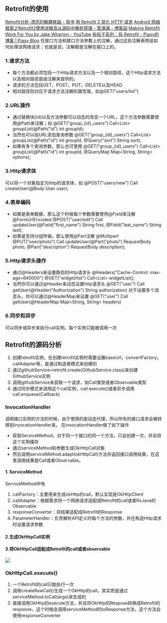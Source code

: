 ## Retrofit的使用
[Retrofit分析-漂亮的解耦套路 - 简书](https://www.jianshu.com/p/45cb536be2f4)
[用 Retrofit 2 简化 HTTP 请求](https://academy.realm.io/cn/posts/droidcon-jake-wharton-simple-http-retrofit-2/)
[Android 网络框架之Retrofit2使用详解及从源码中解析原理 - 管满满 - 博客园](https://www.cnblogs.com/guanmanman/p/6085200.html)
[Making Retrofit Work For You by Jake Wharton - YouTube](https://www.youtube.com/watch?v=t34AQlblSeE)
[拆轮子系列：拆 Retrofit - Piasy的博客 | Piasy Blog](https://blog.piasy.com/2016/06/25/Understand-Retrofit/)
在接口方法和接口方法参数上的注解，通过这些注解表明该如何处理该网络请求；也就是说，注解都是注解在接口上的。
### 1.请求方法
* 每个方法都必须包括一个Http请求方法以及一个相对路径，这个Http请求方法以及相对路径是由注解来提供的。
* 请求的方法包括GET，POST，PUT，DELETE以及HEAD
* 相对路径则对应于请求方法注解的属性值，如@GET("users/list")
### 2.URL操作
* 通过替换块{id}以及方法参数可以动态的改变一个URL，这个方法参数需要使用@Path来注解；如
@GET("group_{id}_users")
Call<List<User>> groupList(@Path("id") int groupId);
* 当然也可以给URL添加查询参数
@GET("group_{id}_users")
Call<List<User>> groupList(@Path("id") int groupId, @Query("sort") String sort);
* 如果有多个查询参数，那么也可使用
@GET("group_{id}_users")
Call<List<User>> groupList(@Path("id") int groupId, @QueryMap Map<String, String> options);
### 3.Http请求体
可以将一个对象指定为http的请求体，如
@POST("users/new")
Call<User> createUser(@Body User user);
### 4.表单编码
* 如果是表单数据，那么这个时候每个参数需要使用@Field来注解 
@FormUrlEncoded
@POST("user/edit")
Call<User> updateUser(@Field("first_name") String first, @Field("last_name") String last);
* 如果是支持分组传输，那么使用@Part注解
 @Multipart
@PUT("user/photo")
Call<User> updateUser(@Part("photo") RequestBody photo, @Part("description") RequestBody description);
### 5.Http请求头操作
* 通过@Headers来设置静态的Http请求头
@Headers("Cache-Control: max-age=640000")
@GET("widget/list")
Call<List<Widget>> widgetList();
* 当然你可以通过@Header来动态设置http请求头
@GET("user")
Call<User> getUser(@Header("Authorization") String authorization)
对于设置多个消息头，你可以通过@HeaderMap来设置
@GET("user")
Call<User> getUser(@HeaderMap Map<String, String> headers)
### 6.同步和异步
可以同步或异步来执行call实例。每个实例只能被调用一次
## Retrofit的源码分析
1. 创建retrofit实例，在创建retrofit实例时需要设置baseUrl，convertFactory，callAdapter等，是通过构造者模式来创建的
2. 通过githubService=retrofit.create(GithubService.class)来创建GithubService实例
3. 调用githubService来获取一个请求，如Call类型或者Observable类型
4. 通过同步模式来调用这个call实例，call.execute()或者异步调用call.enqueue(Callback)

### InvocationHandler
调用接口实例的方法的时候，由于使用的是动态代理，所以所有的接口请求会被转移到InvocationHandler来。
在invocationHandler做了如下操作
* 获取ServiceMethod，对于同一个接口的同一个方法，只会创建一次，并会将这个实例缓存
* 通过serviceMethod和参数生成OkHttpCall对象
* 然后调用serviceMethod.adapt(okHttpCall)方法并返回接口调用结果，在这里调用结果是Call或者Observable。
#### 1. ServiceMethod
ServiceMethod中有
1. callFactory：主要用来生成okHttp的call，默认实现是OkHttpClient
2. callAdapter：根据需求将一个网络请求适配成Retrofit的call或者RxJava的Observable
3. responseConverter：将结果适配成Retrofit的Response
4. ParameterHandler：负责解析API定义时每个方法的参数，并在构造Http请求时设置请求参数
#### 2.生成OkHttpCall实例
#### 3.将OkHttpCall适配成Retrofit的call或者observable

![](Retrofit%E7%9A%84%E4%BD%BF%E7%94%A8/DC675112-AA45-45C4-A625-2D8E9557E303.png)
### OkHttpCall.execute()
1. 一个Retrofit的call只能执行一次
2. 调用createRawCall()生成一个OkHttp的call，其实质是通过serviceMethod.toCall(args)来生成的
3. 直接调用OkHttp的execute方法，并且将OkHttp的Respose转换成Retrofit的response，这个时候会调用serviceMethod的toResponse方法，这个方法会使用responseConverter



